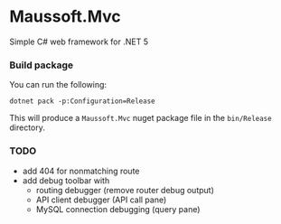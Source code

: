 # Maussoft.Mvc

Simple C# web framework for .NET 5

### Build package

You can run the following:

    dotnet pack -p:Configuration=Release
    
This will produce a `Maussoft.Mvc` nuget package file in the `bin/Release` directory.

### TODO

- add 404 for nonmatching route 
- add debug toolbar with
  - routing debugger (remove router debug output)
  - API client debugger (API call pane)
  - MySQL connection debugging (query pane)
